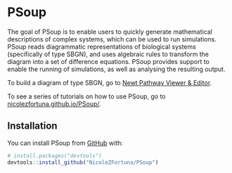 
<!-- README.md is generated from README.Rmd. Please edit that file -->

# PSoup

<!-- badges: start -->
<!-- badges: end -->

The goal of PSoup is to enable users to quickly generate mathematical
descriptions of complex systems, which can be used to run simulations.
PSoup reads diagrammatic representations of biological systems
(specifically of type SBGN), and uses algebraic rules to transform the
diagram into a set of difference equations. PSoup provides support to
enable the running of simulations, as well as analysing the resulting
output.

To build a diagram of type SBGN, go to [Newt Pathway Viewer &
Editor](https://newteditor.org/).

To see a series of tutorials on how to use PSoup, go to
[nicolezfortuna.github.io/PSoup/](nicolezfortuna.github.io/PSoup/).

## Installation

You can install PSoup from [GitHub](https://github.com/) with:

``` r
# install.packages("devtools")
devtools::install_github("NicoleZFortuna/PSoup")
```
